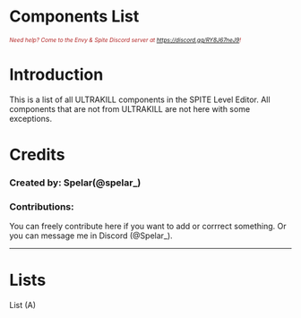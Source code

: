# Components List
<i><span style="color:FireBrick; font-size:10px;">Need help? Come to the Envy & Spite Discord server at <a href="https://discord.gg/RY8J67neJ9">https://discord.gg/RY8J67neJ9</a>!</span></i>

# Introduction

This is a list of all ULTRAKILL components in the SPITE Level Editor. All components that are not from ULTRAKILL are not here with some exceptions.

# Credits

### Created by: Spelar(@spelar_)

### Contributions:

You can freely contribute here if you want to add or corrrect something. Or you can message me in Discord (@Spelar_).

---

# Lists

List (A)

<!--
# PICTURE TEMPLATE
<div style="text-align: center;">
	<figure>
		<img src="https://github.com/layzyidiot/e-sw/blob/main/images/(PLACEHOLDER).png?raw=true" alt="(PLACEHODLER)" width="90%" height="90%">
		<figcaption>(PLACEHOLDER)</figcaption>
	</figure>
</div>	
-->
